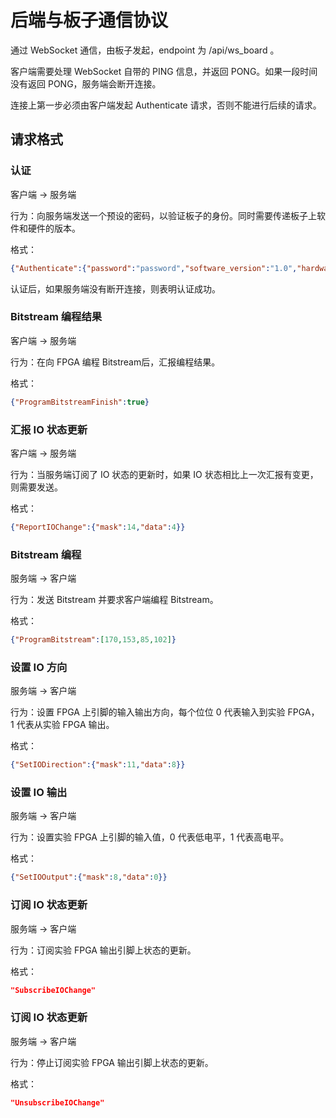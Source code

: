# 后端与板子通信协议

通过 WebSocket 通信，由板子发起，endpoint 为 /api/ws_board 。

客户端需要处理 WebSocket 自带的 PING 信息，并返回 PONG。如果一段时间没有返回 PONG，服务端会断开连接。

连接上第一步必须由客户端发起 Authenticate 请求，否则不能进行后续的请求。

## 请求格式

### 认证

客户端 -> 服务端

行为：向服务端发送一个预设的密码，以验证板子的身份。同时需要传递板子上软件和硬件的版本。

格式：

```json
{"Authenticate":{"password":"password","software_version":"1.0","hardware_version":"0.1"}}
```

认证后，如果服务端没有断开连接，则表明认证成功。

### Bitstream 编程结果

客户端 -> 服务端

行为：在向 FPGA 编程 Bitstream后，汇报编程结果。

格式：

```json
{"ProgramBitstreamFinish":true}
```



### 汇报 IO 状态更新

客户端 -> 服务端

行为：当服务端订阅了 IO 状态的更新时，如果 IO 状态相比上一次汇报有变更，则需要发送。

格式：

```json
{"ReportIOChange":{"mask":14,"data":4}}
```

### Bitstream 编程

服务端 -> 客户端

行为：发送 Bitstream 并要求客户端编程 Bitstream。

格式：

```json
{"ProgramBitstream":[170,153,85,102]}
```

### 设置 IO 方向

服务端 -> 客户端

行为：设置 FPGA 上引脚的输入输出方向，每个位位 0 代表输入到实验 FPGA， 1 代表从实验 FPGA 输出。

格式：

```json
{"SetIODirection":{"mask":11,"data":8}}
```

### 设置 IO 输出

服务端 -> 客户端

行为：设置实验 FPGA 上引脚的输入值，0 代表低电平，1 代表高电平。

格式：

```json
{"SetIOOutput":{"mask":8,"data":0}}
```

### 订阅 IO 状态更新

服务端 -> 客户端

行为：订阅实验 FPGA 输出引脚上状态的更新。

格式：

```json
"SubscribeIOChange"
```

### 订阅 IO 状态更新

服务端 -> 客户端

行为：停止订阅实验 FPGA 输出引脚上状态的更新。

格式：

```json
"UnsubscribeIOChange"
```

